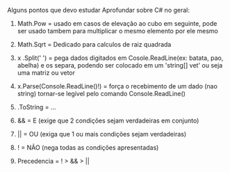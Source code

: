 Alguns pontos que devo estudar Aprofundar  sobre C# no geral:

1. Math.Pow = usado em casos de elevação ao cubo em seguinte, pode ser usado tambem para multiplicar o mesmo elemento por ele mesmo

2. Math.Sqrt = Dedicado para calculos de raiz quadrada

3. x  .Split(' ') = pega dados digitados em Cosole.ReadLine(ex: batata, pao, abelha) e os separa, podendo ser colocado em um 'string[] vet' ou seja uma matriz ou vetor

4. x.Parse(Console.ReadLine()!) = força o recebimento de um dado (nao string) tornar-se legivel pelo comando Console.ReadLine()

5. .ToString = ...

6. && = E (exige que 2 condições sejam verdadeiras em conjunto)

7. || = OU (exiga que 1 ou mais condições sejam verdadeiras)

8. ! = NÃO (nega todas as condições apresentadas)

9. Precedencia = ! > && > ||
